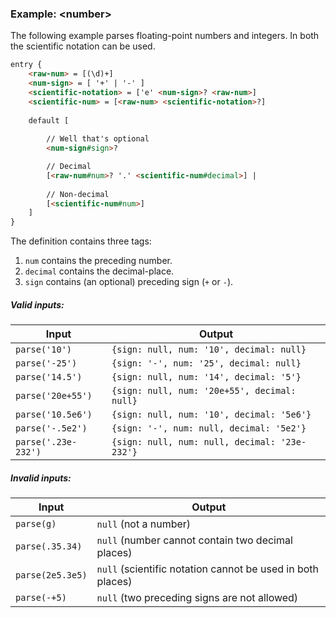 ### Example: \<number\>
The following example parses floating-point numbers and integers. 
In both the scientific notation can be used.

```html
entry {
    <raw-num> = [(\d)+]
    <num-sign> = [ '+' | '-' ]
    <scientific-notation> = ['e' <num-sign>? <raw-num>]
    <scientific-num> = [<raw-num> <scientific-notation>?]
    
    default [
    
        // Well that's optional
        <num-sign#sign>?

        // Decimal
        [<raw-num#num>? '.' <scientific-num#decimal>] |
    
        // Non-decimal
        [<scientific-num#num>]
    ]
}
```

The definition contains three tags:
1. `num` contains the preceding number. 
2. `decimal` contains the decimal-place.
3. `sign` contains (an optional) preceding sign (`+` or `-`).

##### Valid inputs:
| Input | Output |
| ----- | ------ |
| `parse('10')` | `{sign: null, num: '10', decimal: null}` |
| `parse('-25')` | `{sign: '-', num: '25', decimal: null}` |
| `parse('14.5')` | `{sign: null, num: '14', decimal: '5'}` |
| `parse('20e+55')` | `{sign: null, num: '20e+55', decimal: null}` |
| `parse('10.5e6')` | `{sign: null, num: '10', decimal: '5e6'}` |
| `parse('-.5e2')` | `{sign: '-', num: null, decimal: '5e2'}` |
| `parse('.23e-232')` | `{sign: null, num: null, decimal: '23e-232'}` |

##### Invalid inputs:
| Input | Output |
| ----- | ------ |
| `parse(g)` | `null` (not a number) |
| `parse(.35.34)` | `null` (number cannot contain two decimal places) |
| `parse(2e5.3e5)` | `null` (scientific notation cannot be used in both places) |
| `parse(-+5)` | `null` (two preceding signs are not allowed) |
